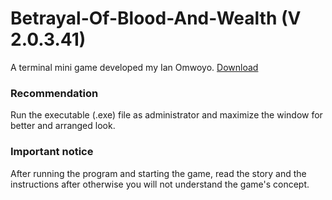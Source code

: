 # Betrayal-Of-Blood-And-Wealth (V 2.0.3.41)
A terminal mini game developed my Ian Omwoyo.
[Download](https://github.com/SilverSwag/Betrayal-Of-Blood-And-Wealth/archive/refs/heads/main.zip)
### Recommendation
Run the executable (.exe) file as administrator and maximize the window for better and arranged look.
### Important notice
After running the program and starting the game, read the story and the instructions after otherwise you will not understand the game's concept.
